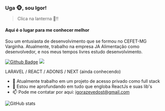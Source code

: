 ### Uga :monkey_face:, sou Igor!
> Clica na lanterna :flashlight:!!
#### Aqui é o lugar para me conhecer melhor
Sou um entusiasta de desenvolvimento que se formou no CEFET-MG Varginha. Atualmente, trabalho na empresa JA Alimentação como desenvolvedor, e nos meus tempos livres estudo desenvolvimento.

[![Github Badge](https://img.shields.io/badge/-Github-000?style=flat-square&logo=Github&logoColor=white&link=https://github.com/fagnerpsantos)](https://github.com/Inguim)
<a href = "mailto:contato@igorazevedost@gmail.com"><img src="https://img.shields.io/badge/Gmail-D14836?style=for-the-badge&logo=gmail&logoColor=white" target="_blank"></a>

LARAVEL / REACT / ADONIS / NEXT (ainda conhecendo)

- 🔭 Atualmente trabalho em um projeto de acesso privado como full stack
- 🌱 Estou me aprofundando em tudo que engloba ReactJs e suas lib's 
- 📫 Pode me contatar por aqui: igorazevedost@gmail.com 


![GitHub stats](https://github-readme-stats.vercel.app/api?username=Inguim&show_icons=true&theme=tokyonight&hide_title=true&count_private=true)  

